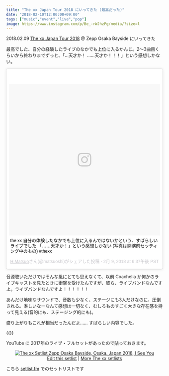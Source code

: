 ```yaml
---
title: "The xx Japan Tour 2018 にいってきた (最高だった)"
date: "2018-02-10T12:00:00+09:00"
tags: ["music","event","live","pop"]
image: https://www.instagram.com/p/Be_-rWJhzPg/media/?size=l
---
```


2018.02.09 [The xx Japan Tour 2018](http://smash-jpn.com/live/?id=2781) @ Zepp Osaka Bayside にいってきた

最高でした、自分の経験したライブのなかでも上位に入るかんじ。2〜3曲目くらいから終わりまでずっと、「…天才か！ ……天才か！！！」という感想しかない。

<div class="embed">
<blockquote class="instagram-media" data-instgrm-captioned data-instgrm-permalink="https://www.instagram.com/p/Be_-rWJhzPg/" data-instgrm-version="8" style=" background:#FFF; border:0; border-radius:3px; box-shadow:0 0 1px 0 rgba(0,0,0,0.5),0 1px 10px 0 rgba(0,0,0,0.15); margin: 1px; max-width:658px; padding:0; width:99.375%; width:-webkit-calc(100% - 2px); width:calc(100% - 2px);"><div style="padding:8px;"> <div style=" background:#F8F8F8; line-height:0; margin-top:40px; padding:50% 0; text-align:center; width:100%;"> <div style=" background:url(data:image/png;base64,iVBORw0KGgoAAAANSUhEUgAAACwAAAAsCAMAAAApWqozAAAABGdBTUEAALGPC/xhBQAAAAFzUkdCAK7OHOkAAAAMUExURczMzPf399fX1+bm5mzY9AMAAADiSURBVDjLvZXbEsMgCES5/P8/t9FuRVCRmU73JWlzosgSIIZURCjo/ad+EQJJB4Hv8BFt+IDpQoCx1wjOSBFhh2XssxEIYn3ulI/6MNReE07UIWJEv8UEOWDS88LY97kqyTliJKKtuYBbruAyVh5wOHiXmpi5we58Ek028czwyuQdLKPG1Bkb4NnM+VeAnfHqn1k4+GPT6uGQcvu2h2OVuIf/gWUFyy8OWEpdyZSa3aVCqpVoVvzZZ2VTnn2wU8qzVjDDetO90GSy9mVLqtgYSy231MxrY6I2gGqjrTY0L8fxCxfCBbhWrsYYAAAAAElFTkSuQmCC); display:block; height:44px; margin:0 auto -44px; position:relative; top:-22px; width:44px;"></div></div> <p style=" margin:8px 0 0 0; padding:0 4px;"> <a href="https://www.instagram.com/p/Be_-rWJhzPg/" style=" color:#000; font-family:Arial,sans-serif; font-size:14px; font-style:normal; font-weight:normal; line-height:17px; text-decoration:none; word-wrap:break-word;" target="_blank">the xx 自分の体験したなかでも上位に入るんではないかという、すばらしいライブでした 「……天才か！」という感想しかない (写真は開演前セッティング中のもの) #thexx</a></p> <p style=" color:#c9c8cd; font-family:Arial,sans-serif; font-size:14px; line-height:17px; margin-bottom:0; margin-top:8px; overflow:hidden; padding:8px 0 7px; text-align:center; text-overflow:ellipsis; white-space:nowrap;"><a href="https://www.instagram.com/matsuoshi/" style=" color:#c9c8cd; font-family:Arial,sans-serif; font-size:14px; font-style:normal; font-weight:normal; line-height:17px;" target="_blank"> H.Matsuo</a>さん(@matsuoshi)がシェアした投稿 - <time style=" font-family:Arial,sans-serif; font-size:14px; line-height:17px;" datetime="2018-02-10T02:37:54+00:00"> 2月 9, 2018 at 6:37午後 PST</time></p></div></blockquote> <script async defer src="//www.instagram.com/embed.js"></script>
</div>

音源聴いただけではそんな風にとても思えなくて、以前 Coachella か何かのライブキャストを見たときに衝撃を受けたんですが、彼ら、ライブバンドなんですよ。ライブバンドなんですよ！！！！！！

あんだけ地味なサウンドで、音数も少なく、ステージにも3人だけなのに、圧倒される。淋しいなーなんて感想は一切なく、むしろものすごく大きな存在感を持って見える(音的にも、ステージング的にも)。

盛り上がりもこれが相当だったんだよ…… すばらしい内容でした。

{{<youtube src="HbLkExHEaqQ">}}

YouTube に 2017年のライブ・フルセットがあったので貼っておきます。

<div style="text-align: center;" class="setlistImage"><a href="https://www.setlist.fm/setlist/the-xx/2018/zepp-osaka-bayside-osaka-japan-4beecf6e.html" title="The xx Setlist Zepp Osaka Bayside, Osaka, Japan 2018, I See You" target="_blank"><img src="https://www.setlist.fm/widgets/setlist-image-v1?id=4beecf6e" alt="The xx Setlist Zepp Osaka Bayside, Osaka, Japan 2018, I See You" style="border: 0;" /></a>
<div><a href="https://www.setlist.fm/edit?setlist=4beecf6e&amp;step=song">Edit this setlist</a> | <a href="https://www.setlist.fm/setlists/the-xx-43d4eb37.html">More The xx setlists</a></div></div>

こちら [setlist.fm](https://www.setlist.fm/) でのセットリストです
